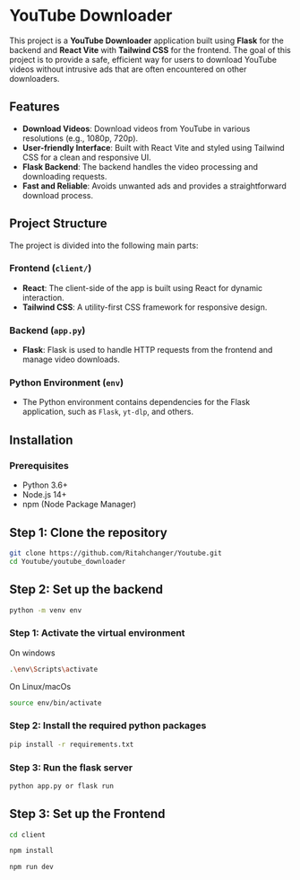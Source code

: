 # YouTube Downloader

This project is a **YouTube Downloader** application built using **Flask** for the backend and **React Vite** with **Tailwind CSS** for the frontend. The goal of this project is to provide a safe, efficient way for users to download YouTube videos without intrusive ads that are often encountered on other downloaders.

## Features
- **Download Videos**: Download videos from YouTube in various resolutions (e.g., 1080p, 720p).
- **User-friendly Interface**: Built with React Vite and styled using Tailwind CSS for a clean and responsive UI.
- **Flask Backend**: The backend handles the video processing and downloading requests.
- **Fast and Reliable**: Avoids unwanted ads and provides a straightforward download process.

## Project Structure

The project is divided into the following main parts:



### Frontend (`client/`)
- **React**: The client-side of the app is built using React for dynamic interaction.
- **Tailwind CSS**: A utility-first CSS framework for responsive design.

### Backend (`app.py`)
- **Flask**: Flask is used to handle HTTP requests from the frontend and manage video downloads.

### Python Environment (`env`)
- The Python environment contains dependencies for the Flask application, such as `Flask`, `yt-dlp`, and others.

## Installation

### Prerequisites

- Python 3.6+
- Node.js 14+
- npm (Node Package Manager)

## Step 1: Clone the repository

```bash
git clone https://github.com/Ritahchanger/Youtube.git
cd Youtube/youtube_downloader
```

## Step 2: Set up the backend

```bash
python -m venv env
```

### Step 1: Activate the virtual environment

On windows
```bash
.\env\Scripts\activate
```
On Linux/macOs
```bash
source env/bin/activate
```

### Step 2: Install the required python packages

```bash
pip install -r requirements.txt
```


### Step 3: Run the flask server
```bash
python app.py or flask run
```
## Step 3: Set up the Frontend

```bash
cd client

npm install

npm run dev
```

